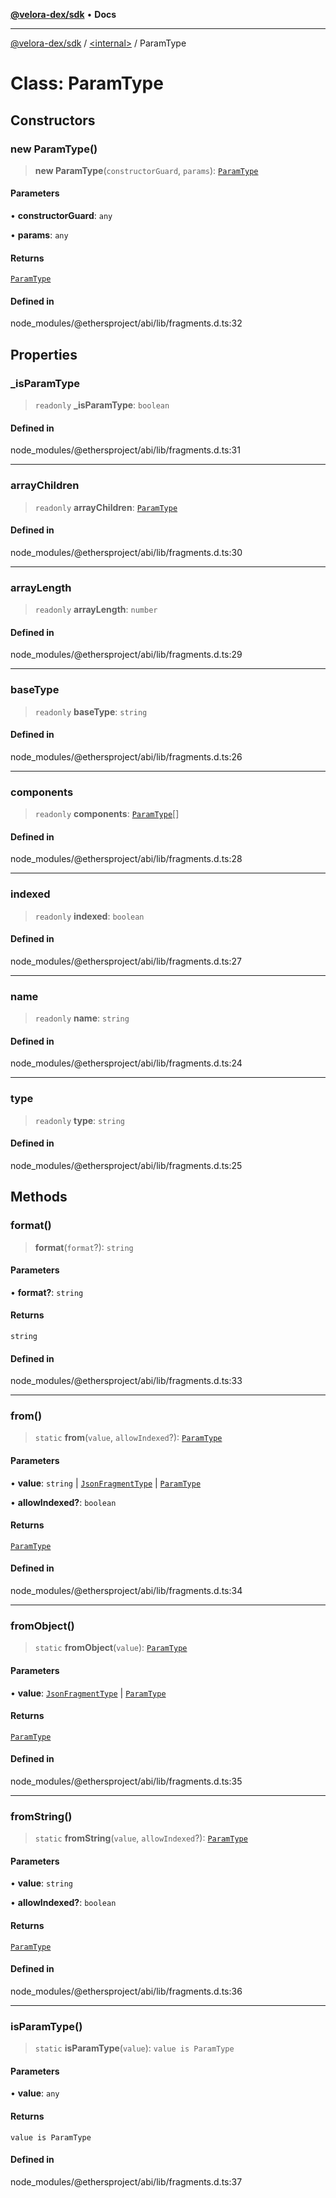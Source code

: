 [**@velora-dex/sdk**](../../README.md) • **Docs**

***

[@velora-dex/sdk](../../globals.md) / [\<internal\>](../README.md) / ParamType

# Class: ParamType

## Constructors

### new ParamType()

> **new ParamType**(`constructorGuard`, `params`): [`ParamType`](ParamType.md)

#### Parameters

• **constructorGuard**: `any`

• **params**: `any`

#### Returns

[`ParamType`](ParamType.md)

#### Defined in

node\_modules/@ethersproject/abi/lib/fragments.d.ts:32

## Properties

### \_isParamType

> `readonly` **\_isParamType**: `boolean`

#### Defined in

node\_modules/@ethersproject/abi/lib/fragments.d.ts:31

***

### arrayChildren

> `readonly` **arrayChildren**: [`ParamType`](ParamType.md)

#### Defined in

node\_modules/@ethersproject/abi/lib/fragments.d.ts:30

***

### arrayLength

> `readonly` **arrayLength**: `number`

#### Defined in

node\_modules/@ethersproject/abi/lib/fragments.d.ts:29

***

### baseType

> `readonly` **baseType**: `string`

#### Defined in

node\_modules/@ethersproject/abi/lib/fragments.d.ts:26

***

### components

> `readonly` **components**: [`ParamType`](ParamType.md)[]

#### Defined in

node\_modules/@ethersproject/abi/lib/fragments.d.ts:28

***

### indexed

> `readonly` **indexed**: `boolean`

#### Defined in

node\_modules/@ethersproject/abi/lib/fragments.d.ts:27

***

### name

> `readonly` **name**: `string`

#### Defined in

node\_modules/@ethersproject/abi/lib/fragments.d.ts:24

***

### type

> `readonly` **type**: `string`

#### Defined in

node\_modules/@ethersproject/abi/lib/fragments.d.ts:25

## Methods

### format()

> **format**(`format`?): `string`

#### Parameters

• **format?**: `string`

#### Returns

`string`

#### Defined in

node\_modules/@ethersproject/abi/lib/fragments.d.ts:33

***

### from()

> `static` **from**(`value`, `allowIndexed`?): [`ParamType`](ParamType.md)

#### Parameters

• **value**: `string` \| [`JsonFragmentType`](../interfaces/JsonFragmentType.md) \| [`ParamType`](ParamType.md)

• **allowIndexed?**: `boolean`

#### Returns

[`ParamType`](ParamType.md)

#### Defined in

node\_modules/@ethersproject/abi/lib/fragments.d.ts:34

***

### fromObject()

> `static` **fromObject**(`value`): [`ParamType`](ParamType.md)

#### Parameters

• **value**: [`JsonFragmentType`](../interfaces/JsonFragmentType.md) \| [`ParamType`](ParamType.md)

#### Returns

[`ParamType`](ParamType.md)

#### Defined in

node\_modules/@ethersproject/abi/lib/fragments.d.ts:35

***

### fromString()

> `static` **fromString**(`value`, `allowIndexed`?): [`ParamType`](ParamType.md)

#### Parameters

• **value**: `string`

• **allowIndexed?**: `boolean`

#### Returns

[`ParamType`](ParamType.md)

#### Defined in

node\_modules/@ethersproject/abi/lib/fragments.d.ts:36

***

### isParamType()

> `static` **isParamType**(`value`): `value is ParamType`

#### Parameters

• **value**: `any`

#### Returns

`value is ParamType`

#### Defined in

node\_modules/@ethersproject/abi/lib/fragments.d.ts:37
